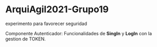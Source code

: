 # ArquiAgil2021-Grupo19
experimento para favorecer seguridad

Componente Autenticador: Funcionalidades de **SingIn** y **LogIn** con la gestion de TOKEN. 
